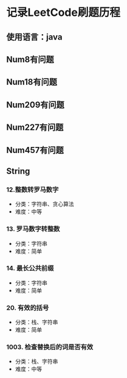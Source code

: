 # 记录LeetCode刷题历程
## 使用语言：java

## Num8有问题
## Num18有问题
## Num209有问题
## Num227有问题
## Num457有问题


## String
### 12.整数转罗马数字 
- 分类：字符串、贪心算法
- 难度：中等

### 13. 罗马数字转整数
- 分类：字符串
- 难度：简单
 
### 14. 最长公共前缀
- 分类：字符串
- 难度：简单

### 20. 有效的括号
- 分类：栈、字符串
- 难度：简单

### 1003. 检查替换后的词是否有效
- 分类：栈、字符串
- 难度：中等